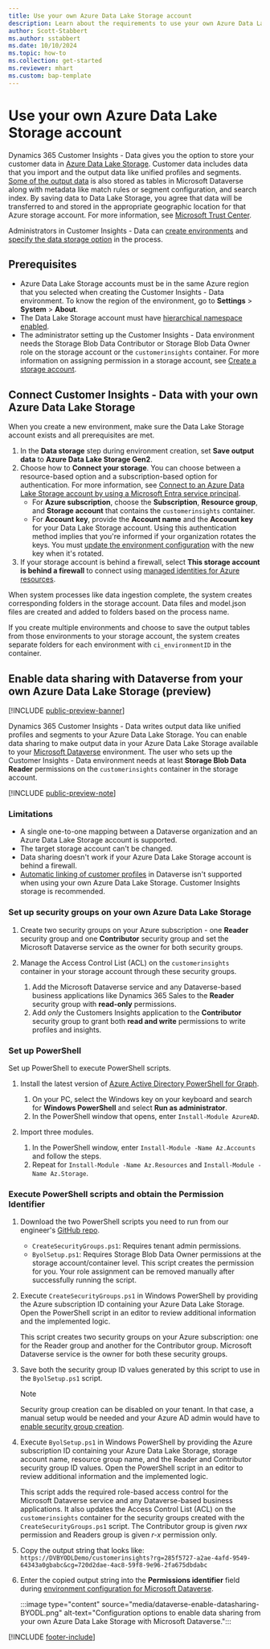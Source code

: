 ```yaml
---
title: Use your own Azure Data Lake Storage account
description: Learn about the requirements to use your own Azure Data Lake Storage account in Customer Insights - Data.
author: Scott-Stabbert
ms.author: sstabbert
ms.date: 10/10/2024
ms.topic: how-to
ms.collection: get-started
ms.reviewer: mhart
ms.custom: bap-template
---
```


# Use your own Azure Data Lake Storage account

Dynamics 365 Customer Insights - Data gives you the option to store your customer data in [Azure Data Lake Storage](/azure/storage/blobs/data-lake-storage-introduction). Customer data includes data that you import and the output data like unified profiles and segments. [Some of the output data](tables.md#customer-insights---data-tables-in-dataverse) is also stored as tables in Microsoft Dataverse along with metadata like match rules or segment configuration, and search index. By saving data to Data Lake Storage, you agree that data will be transferred to and stored in the appropriate geographic location for that Azure storage account. For more information, see [Microsoft Trust Center](https://www.microsoft.com/trust-center).

Administrators in Customer Insights - Data can [create environments](create-environment.md) and [specify the data storage option](create-environment.md#step-2-configure-data-storage) in the process.

## Prerequisites

- Azure Data Lake Storage accounts must be in the same Azure region that you selected when creating the Customer Insights - Data environment. To know the region of the environment, go to **Settings** > **System** > **About**.
- The Data Lake Storage account must have [hierarchical namespace enabled](/azure/storage/blobs/data-lake-storage-namespace).
- The administrator setting up the Customer Insights - Data environment needs the Storage Blob Data Contributor or Storage Blob Data Owner role on the storage account or the `customerinsights` container. For more information on assigning permission in a storage account, see [Create a storage account](/azure/storage/common/storage-account-create?toc=%2Fazure%2Fstorage%2Fblobs%2Ftoc.json&tabs=azure-portal).

## Connect Customer Insights - Data with your own Azure Data Lake Storage

When you create a new environment, make sure the Data Lake Storage account exists and all prerequisites are met.

1. In the **Data storage** step during environment creation, set **Save output data** to **Azure Data Lake Storage Gen2**.
1. Choose how to **Connect your storage**. You can choose between a resource-based option and a subscription-based option for authentication. For more information, see [Connect to an Azure Data Lake Storage account by using a Microsoft Entra service principal](connect-service-principal.md).
   - For **Azure subscription**, choose the **Subscription**, **Resource group**, and **Storage account** that contains the `customerinsights` container.
   - For **Account key**, provide the **Account name** and the **Account key** for your Data Lake Storage account. Using this authentication method implies that you're informed if your organization rotates the keys. You must [update the environment configuration](manage-environments.md#edit-an-existing-environment) with the new key when it's rotated.
1. If your storage account is behind a firewall, select **This storage account is behind a firewall** to connect using [managed identities for Azure resources](private-link.md).

When system processes like data ingestion complete, the system creates corresponding folders in the storage account. Data files and model.json files are created and added to folders based on the process name.

If you create multiple environments and choose to save the output tables from those environments to your storage account, the system creates separate folders for each environment with `ci_environmentID` in the container.

## Enable data sharing with Dataverse from your own Azure Data Lake Storage (preview)

[!INCLUDE [public-preview-banner](includes/public-preview-banner.md)]

Dynamics 365 Customer Insights - Data writes output data like unified profiles and segments to your Azure Data Lake Storage. You can enable data sharing to make output data in your Azure Data Lake Storage available to your [Microsoft Dataverse](/powerapps/maker/data-platform/data-platform-intro) environment. The user who sets up the Customer Insights - Data environment needs at least **Storage Blob Data Reader** permissions on the `customerinsights` container in the storage account.

[!INCLUDE [public-preview-note](includes/public-preview-note.md)]

### Limitations

- A single one-to-one mapping between a Dataverse organization and an Azure Data Lake Storage account is supported.
- The target storage account can't be changed.
- Data sharing doesn't work if your Azure Data Lake Storage account is behind a firewall.
- [Automatic linking of customer profiles](integrate-d365-apps.md) in Dataverse isn't supported when using your own Azure Data Lake Storage. Customer Insights storage is recommended.

### Set up security groups on your own Azure Data Lake Storage

1. Create two security groups on your Azure subscription - one **Reader** security group and one **Contributor** security group and set the Microsoft Dataverse service as the owner for both security groups.

1. Manage the Access Control List (ACL) on the `customerinsights` container in your storage account through these security groups.
   1. Add the Microsoft Dataverse service and any Dataverse-based business applications like Dynamics 365 Sales to the **Reader** security group with **read-only** permissions.
   1. Add *only* the Customers Insights application to the **Contributor** security group to grant both **read and write** permissions to write profiles and insights.

### Set up PowerShell

Set up PowerShell to execute PowerShell scripts.

1. Install the latest version of [Azure Active Directory PowerShell for Graph](/powershell/azure/active-directory/install-adv2).
   1. On your PC, select the Windows key on your keyboard and search for **Windows PowerShell** and select **Run as administrator**.
   1. In the PowerShell window that opens, enter `Install-Module AzureAD`.

1. Import three modules.
   1. In the PowerShell window, enter `Install-Module -Name Az.Accounts` and follow the steps.
   1. Repeat for `Install-Module -Name Az.Resources` and `Install-Module -Name Az.Storage`.

### Execute PowerShell scripts and obtain the Permission Identifier

1. Download the two PowerShell scripts you need to run from our engineer's [GitHub repo](https://github.com/trin-msft/byol).
   - `CreateSecurityGroups.ps1`: Requires tenant admin permissions.
   - `ByolSetup.ps1`: Requires Storage Blob Data Owner permissions at the storage account/container level. This script creates the permission for you. Your role assignment can be removed manually after successfully running the script.

1. Execute `CreateSecurityGroups.ps1` in Windows PowerShell by providing the Azure subscription ID containing your Azure Data Lake Storage. Open the PowerShell script in an editor to review additional information and the implemented logic.

   This script creates two security groups on your Azure subscription: one for the Reader group and another for the Contributor group. Microsoft Dataverse service is the owner for both these security groups.

1. Save both the security group ID values generated by this script to use in the `ByolSetup.ps1` script.

   > [!NOTE]
   > Security group creation can be disabled on your tenant. In that case, a manual setup would be needed and your Azure AD admin would have to [enable security group creation](/azure/active-directory/enterprise-users/groups-self-service-management).

1. Execute `ByolSetup.ps1` in Windows PowerShell by providing the Azure subscription ID containing your Azure Data Lake Storage, storage account name, resource group name, and the Reader and Contributor security group ID values. Open the PowerShell script in an editor to review additional information and the implemented logic.

   This script adds the required role-based access control for the Microsoft Dataverse service and any Dataverse-based business applications. It also updates the Access Control List (ACL) on the `customerinsights` container for the security groups created with the `CreateSecurityGroups.ps1` script. The Contributor group is given *rwx* permission and Readers group is given *r-x* permission only.

1. Copy the output string that looks like: `https://DVBYODLDemo/customerinsights?rg=285f5727-a2ae-4afd-9549-64343a0gbabc&cg=720d2dae-4ac8-59f8-9e96-2fa675dbdabc`

1. Enter the copied output string into the **Permissions identifier** field during [environment configuration  for Microsoft Dataverse](create-environment.md#step-3-choose-dataverse-environment).

   :::image type="content" source="media/dataverse-enable-datasharing-BYODL.png" alt-text="Configuration options to enable data sharing from your own Azure Data Lake Storage with Microsoft Dataverse.":::

[!INCLUDE [footer-include](includes/footer-banner.md)]
